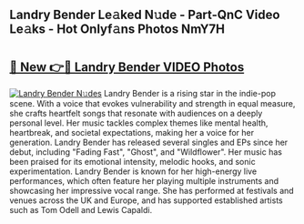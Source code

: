## Landry Bender Le𝚊ked N𝚞de - Part-QnC Video Le𝚊ks - Hot Onlyf𝚊ns Photos NmY7H

# <h2><a href="http://ac29781.deff.icu/?id=Landry+Bender">🔗 New 👉🔴 Landry Bender VIDEO Photos</a></h2>

[![Landry Bender N𝚞des](https://i.imgur.com/rIISA9y.gif)](http://ac29781.deff.icu/?id=Landry+Bender)
Landry Bender is a rising star in the indie-pop scene. With a voice that evokes vulnerability and strength in equal measure, she crafts heartfelt songs that resonate with audiences on a deeply personal level. Her music tackles complex themes like mental health, heartbreak, and societal expectations, making her a voice for her generation. Landry Bender has released several singles and EPs since her debut, including "Fading Fast", "Ghost", and "Wildflower". Her music has been praised for its emotional intensity, melodic hooks, and sonic experimentation. Landry Bender is known for her high-energy live performances, which often feature her playing multiple instruments and showcasing her impressive vocal range. She has performed at festivals and venues across the UK and Europe, and has supported established artists such as Tom Odell and Lewis Capaldi.
